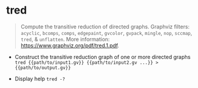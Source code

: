 # tred
> Compute the transitive reduction of directed graphs.
> Graphviz filters: `acyclic`, `bcomps`, `comps`, `edgepaint`, `gvcolor`, `gvpack`, `mingle`, `nop`, `sccmap`, `tred`, & `unflatten`.
> More information: <https://www.graphviz.org/pdf/tred.1.pdf>.

- Construct the transitive reduction graph of one or more directed graphs
`tred {{path/to/input1.gv}} {{path/to/input2.gv ...}} > {{path/to/output.gv}}`

- Display help
`tred -?`

